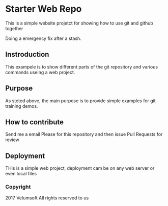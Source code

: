 # Starter Web Repo

This is a simple website projetct for showing how to use git and github together

Doing a emergency fix after a stash.

## Instroduction

This exampele is to show different parts of the git repository and various commands useing a web project.

## Purpose

As steted above, the main purpose is to provide simple examples for git training demos.

## How to contribute

Send me a email
Please for this repository and then issue Pull Requests for review

## Deployment

THis is a simple web project, deployment cam be on any web server or even local files

### Copyright

2017 Velumsoft All rights reserved to us
